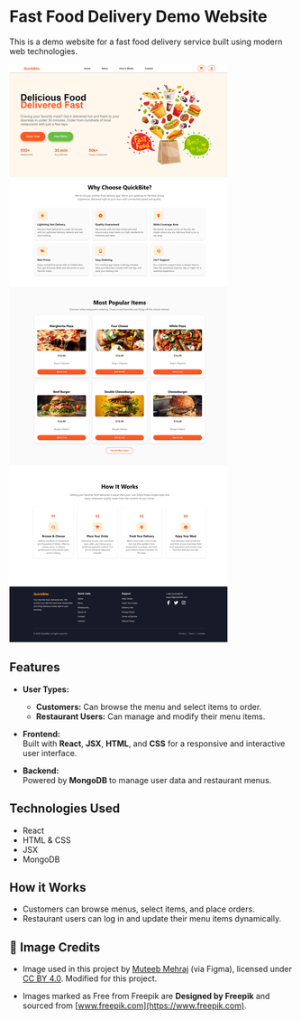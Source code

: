 # Fast Food Delivery Demo Website

This is a demo website for a fast food delivery service built using modern web technologies.

![Screenshot description](screenshot.png)


## Features

- **User Types:**  
  - **Customers:** Can browse the menu and select items to order.  
  - **Restaurant Users:** Can manage and modify their menu items.

- **Frontend:**  
  Built with **React**, **JSX**, **HTML**, and **CSS** for a responsive and interactive user interface.

- **Backend:**  
  Powered by **MongoDB** to manage user data and restaurant menus.

## Technologies Used

- React  
- HTML & CSS  
- JSX  
- MongoDB

## How it Works

- Customers can browse menus, select items, and place orders.  
- Restaurant users can log in and update their menu items dynamically.

## 📸 Image Credits

- Image used in this project by [Muteeb Mehraj](https://www.figma.com/community/file/1082654572769267744) (via Figma), licensed under [CC BY 4.0](https://creativecommons.org/licenses/by/4.0/). Modified for this project.

- Images marked as Free from Freepik are **Designed by Freepik** and sourced from [www.freepik.com](https://www.freepik.com).

